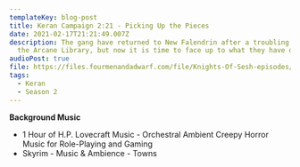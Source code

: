 ```yaml
---
templateKey: blog-post
title: Keran Campaign 2:21 - Picking Up the Pieces
date: 2021-02-17T21:21:49.007Z
description: The gang have returned to New Falendrin after a troubling time in
  the Arcane Library, but now it is time to face up to what they have done...
audioPost: true
file: https://files.fourmenandadwarf.com/file/Knights-Of-Sesh-episodes/Season_2/Keran-32.mp3
tags:
  - Keran
  - Season 2
---
```

**Background Music**

* 1 Hour of H.P. Lovecraft Music - Orchestral Ambient Creepy Horror Music for Role-Playing and Gaming
* Skyrim - Music & Ambience - Towns